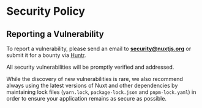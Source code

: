 # Security Policy

## Reporting a Vulnerability

To report a vulnerability, please send an email to **security@nuxtjs.org** or submit it for a bounty via [Huntr](https://huntr.dev/bounties/disclose/?target=https://github.com/nuxt/nuxt).

All security vulnerabilities will be promptly verified and addressed. 

While the discovery of new vulnerabilities is rare, we also recommend always using the latest versions of Nuxt and other dependencies by maintaining lock files (`yarn.lock`, `package-lock.json` and `pnpm-lock.yaml`) in order to ensure your application remains as secure as possible.

